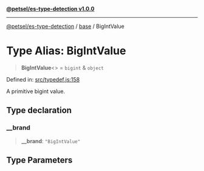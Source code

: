 [**@petsel/es-type-detection v1.0.0**](../../README.md)

***

[@petsel/es-type-detection](../../modules.md) / [base](../README.md) / BigIntValue

# Type Alias: BigIntValue

> **BigIntValue**\<\> = `bigint` & `object`

Defined in: [src/typedef.js:158](https://github.com/petsel/es-type-detection/blob/ee065d8dbfab0995c95e9bb864d87647f5391dda/src/typedef.js#L158)

A primitive bigint value.

## Type declaration

### \_\_brand

> **\_\_brand**: `"BigIntValue"`

## Type Parameters

